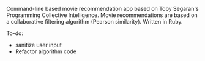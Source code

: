 Command-line based movie recommendation app based on Toby Segaran's Programming Collective Intelligence. Movie recommendations are based on a collaborative filtering algorithm (Pearson similarity). Written in Ruby.

To-do:
- sanitize user input
- Refactor algorithm code
